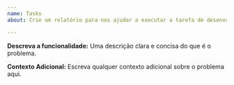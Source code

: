 ```yaml
---
name: Tasks
about: Crie um relatório para nos ajudar a executar a tarefa de desenvolvimento

---
```


**Descreva a funcionalidade:**
Uma descrição clara e concisa do que é o problema.

**Contexto Adicional:**
Escreva qualquer contexto adicional sobre o problema aqui.
